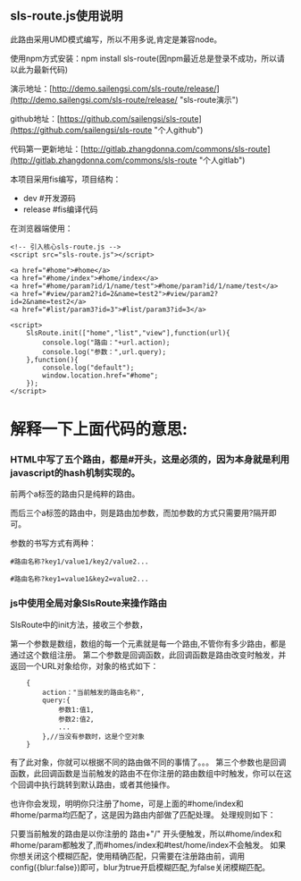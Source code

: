 ## sls-route.js使用说明 ##
此路由采用UMD模式编写，所以不用多说,肯定是兼容node。

使用npm方式安装：npm install sls-route(因npm最近总是登录不成功，所以请以此为最新代码)

演示地址：[http://demo.sailengsi.com/sls-route/release/](http://demo.sailengsi.com/sls-route/release/ "sls-route演示")

github地址：[https://github.com/sailengsi/sls-route](https://github.com/sailengsi/sls-route "个人github")

代码第一更新地址：[http://gitlab.zhangdonna.com/commons/sls-route](http://gitlab.zhangdonna.com/commons/sls-route "个人gitlab")

本项目采用fis编写，项目结构：

- dev   #开发源码
- release #fis编译代码

在浏览器端使用：
	
	<!-- 引入核心sls-route.js -->
    <script src="sls-route.js"></script>

	<a href="#home">#home</a>
	<a href="#home/index">#home/index</a>
	<a href="#home/param?id/1/name/test">#home/param?id/1/name/test</a>
	<a href="#view/param2?id=2&name=test2">#view/param2?id=2&name=test2</a>
	<a href="#list/param3?id=3">#list/param3?id=3</a>

	<script>
		SlsRoute.init(["home","list","view"],function(url){
            console.log("路由："+url.action);
            console.log("参数：",url.query);
        },function(){
            console.log("default");
            window.location.href="#home";
        });	
	</script>

# 解释一下上面代码的意思: #
### HTML中写了五个路由，都是#开头，这是必须的，因为本身就是利用javascript的hash机制实现的。 ###
	

前两个a标签的路由只是纯粹的路由。

而后三个a标签的路由中，则是路由加参数，而加参数的方式只需要用?隔开即可。

参数的书写方式有两种：

`#路由名称?key1/value1/key2/value2...`

`#路由名称?key1=value1&key2=value2...`

### js中使用全局对象SlsRoute来操作路由 ###

SlsRoute中的init方法，接收三个参数，

第一个参数是数组，数组的每一个元素就是每一个路由,不管你有多少路由，都是通过这个数组注册。
第二个参数是回调函数，此回调函数是路由改变时触发，并返回一个URL对象给你，对象的格式如下：

	    {
    		action："当前触发的路由名称",
    		query:{
    			参数1:值1,
    			参数2:值2,
    			...
    		},//当没有参数时，这是个空对象
    	}
有了此对象，你就可以根据不同的路由做不同的事情了。。。
第三个参数也是回调函数，此回调函数是当前触发的路由不在你注册的路由数组中时触发，你可以在这个回调中执行跳转到默认路由，或者其他操作。

也许你会发现，明明你只注册了home，可是上面的#home/index和#home/parma均匹配了，这是因为路由内部做了匹配处理。
处理规则如下：

只要当前触发的路由是以你注册的 路由+"/" 开头便触发，所以#home/index和#home/param都触发了,而#homes/index和#test/home/index不会触发。
如果你想关闭这个模糊匹配，使用精确匹配，只需要在注册路由前，调用config({blur:false})即可，blur为true开启模糊匹配,为false关闭模糊匹配。